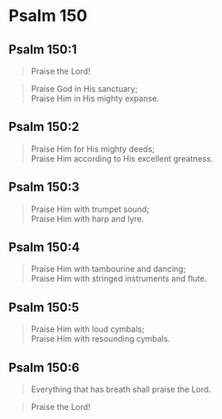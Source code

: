 # Psalm 150

## Psalm 150:1

> Praise the Lord!

> Praise God in His sanctuary;  
> Praise Him in His mighty expanse.

## Psalm 150:2

> Praise Him for His mighty deeds;  
> Praise Him according to His excellent greatness.

## Psalm 150:3

> Praise Him with trumpet sound;  
> Praise Him with harp and lyre.

## Psalm 150:4

> Praise Him with tambourine and dancing;  
> Praise Him with stringed instruments and flute.

## Psalm 150:5

> Praise Him with loud cymbals;  
> Praise Him with resounding cymbals.

## Psalm 150:6

> Everything that has breath shall praise the Lord.

> Praise the Lord!
